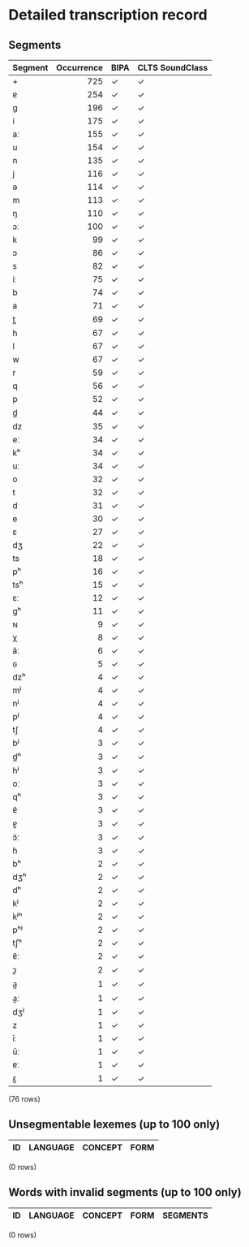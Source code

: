 
# Detailed transcription record

## Segments

| Segment | Occurrence | BIPA | CLTS SoundClass |
|:----------|-------------:|:-------|:------------------|
| + | 725 | ✓ | ✓ |
| ɐ | 254 | ✓ | ✓ |
| g | 196 | ✓ | ✓ |
| i | 175 | ✓ | ✓ |
| aː | 155 | ✓ | ✓ |
| u | 154 | ✓ | ✓ |
| n | 135 | ✓ | ✓ |
| j | 116 | ✓ | ✓ |
| ə | 114 | ✓ | ✓ |
| m | 113 | ✓ | ✓ |
| ŋ | 110 | ✓ | ✓ |
| ɔː | 100 | ✓ | ✓ |
| k | 99 | ✓ | ✓ |
| ɔ | 86 | ✓ | ✓ |
| s | 82 | ✓ | ✓ |
| iː | 75 | ✓ | ✓ |
| b | 74 | ✓ | ✓ |
| a | 71 | ✓ | ✓ |
| t̪ | 69 | ✓ | ✓ |
| h | 67 | ✓ | ✓ |
| l | 67 | ✓ | ✓ |
| w | 67 | ✓ | ✓ |
| r | 59 | ✓ | ✓ |
| q | 56 | ✓ | ✓ |
| p | 52 | ✓ | ✓ |
| d̪ | 44 | ✓ | ✓ |
| dz | 35 | ✓ | ✓ |
| eː | 34 | ✓ | ✓ |
| kʰ | 34 | ✓ | ✓ |
| uː | 34 | ✓ | ✓ |
| o | 32 | ✓ | ✓ |
| t | 32 | ✓ | ✓ |
| d | 31 | ✓ | ✓ |
| e | 30 | ✓ | ✓ |
| ɛ | 27 | ✓ | ✓ |
| dʒ | 22 | ✓ | ✓ |
| ts | 18 | ✓ | ✓ |
| pʰ | 16 | ✓ | ✓ |
| tsʰ | 15 | ✓ | ✓ |
| ɛː | 12 | ✓ | ✓ |
| gʰ | 11 | ✓ | ✓ |
| ɴ | 9 | ✓ | ✓ |
| χ | 8 | ✓ | ✓ |
| ãː | 6 | ✓ | ✓ |
| ɢ | 5 | ✓ | ✓ |
| dzʰ | 4 | ✓ | ✓ |
| mʲ | 4 | ✓ | ✓ |
| nʲ | 4 | ✓ | ✓ |
| pʲ | 4 | ✓ | ✓ |
| tʃ | 4 | ✓ | ✓ |
| bʲ | 3 | ✓ | ✓ |
| d̪ʰ | 3 | ✓ | ✓ |
| hʲ | 3 | ✓ | ✓ |
| oː | 3 | ✓ | ✓ |
| qʰ | 3 | ✓ | ✓ |
| ɐ̃ | 3 | ✓ | ✓ |
| ɐ̰ | 3 | ✓ | ✓ |
| ɔ̃ː | 3 | ✓ | ✓ |
| ɦ | 3 | ✓ | ✓ |
| bʰ | 2 | ✓ | ✓ |
| dʒʰ | 2 | ✓ | ✓ |
| dʰ | 2 | ✓ | ✓ |
| kʲ | 2 | ✓ | ✓ |
| kʲʰ | 2 | ✓ | ✓ |
| pʰʲ | 2 | ✓ | ✓ |
| tʃʰ | 2 | ✓ | ✓ |
| ɐ̃ː | 2 | ✓ | ✓ |
| ɔ̰ | 2 | ✓ | ✓ |
| a̰ | 1 | ✓ | ✓ |
| a̰ː | 1 | ✓ | ✓ |
| dʒʲ | 1 | ✓ | ✓ |
| z | 1 | ✓ | ✓ |
| ĩː | 1 | ✓ | ✓ |
| ũː | 1 | ✓ | ✓ |
| ɐː | 1 | ✓ | ✓ |
| ɛ̰ | 1 | ✓ | ✓ |

(76 rows)



## Unsegmentable lexemes (up to 100 only)

| ID | LANGUAGE | CONCEPT | FORM |
|------|------------|-----------|--------|

(0 rows)



## Words with invalid segments (up to 100 only)

| ID | LANGUAGE | CONCEPT | FORM | SEGMENTS |
|------|------------|-----------|--------|------------|

(0 rows)


